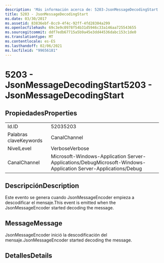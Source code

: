 ```yaml
---
description: 'Más información acerca de: 5203-JsonMessageDecodingStart'
title: 5203 - JsonMessageDecodingStart
ms.date: 03/30/2017
ms.assetid: 83836ebf-8cc9-4f4c-92ff-4fd28304a299
ms.openlocfilehash: 69c3e9c0978f54b31d5946c33a146aa725543655
ms.sourcegitcommit: ddf7edb67715a5b9a45e3dd44536dabc153c1de0
ms.translationtype: MT
ms.contentlocale: es-ES
ms.lasthandoff: 02/06/2021
ms.locfileid: "99656181"
---
```

# <a name="5203---jsonmessagedecodingstart"></a><span data-ttu-id="61e50-103">5203 - JsonMessageDecodingStart</span><span class="sxs-lookup"><span data-stu-id="61e50-103">5203 - JsonMessageDecodingStart</span></span>

## <a name="properties"></a><span data-ttu-id="61e50-104">Propiedades</span><span class="sxs-lookup"><span data-stu-id="61e50-104">Properties</span></span>  
  
|||  
|-|-|  
|<span data-ttu-id="61e50-105">Id.</span><span class="sxs-lookup"><span data-stu-id="61e50-105">ID</span></span>|<span data-ttu-id="61e50-106">5203</span><span class="sxs-lookup"><span data-stu-id="61e50-106">5203</span></span>|  
|<span data-ttu-id="61e50-107">Palabras clave</span><span class="sxs-lookup"><span data-stu-id="61e50-107">Keywords</span></span>|<span data-ttu-id="61e50-108">Canal</span><span class="sxs-lookup"><span data-stu-id="61e50-108">Channel</span></span>|  
|<span data-ttu-id="61e50-109">Nivel</span><span class="sxs-lookup"><span data-stu-id="61e50-109">Level</span></span>|<span data-ttu-id="61e50-110">Verbose</span><span class="sxs-lookup"><span data-stu-id="61e50-110">Verbose</span></span>|  
|<span data-ttu-id="61e50-111">Canal</span><span class="sxs-lookup"><span data-stu-id="61e50-111">Channel</span></span>|<span data-ttu-id="61e50-112">Microsoft-Windows-Application Server-Applications/Debug</span><span class="sxs-lookup"><span data-stu-id="61e50-112">Microsoft-Windows-Application Server-Applications/Debug</span></span>|  
  
## <a name="description"></a><span data-ttu-id="61e50-113">Descripción</span><span class="sxs-lookup"><span data-stu-id="61e50-113">Description</span></span>  

 <span data-ttu-id="61e50-114">Este evento se genera cuando JsonMessageEncoder empieza a descodificar el mensaje.</span><span class="sxs-lookup"><span data-stu-id="61e50-114">This event is emitted when the JsonMessageEncoder started decoding the message.</span></span>  
  
## <a name="message"></a><span data-ttu-id="61e50-115">Message</span><span class="sxs-lookup"><span data-stu-id="61e50-115">Message</span></span>  

 <span data-ttu-id="61e50-116">JsonMessageEncoder inició la descodificación del mensaje.</span><span class="sxs-lookup"><span data-stu-id="61e50-116">JsonMessageEncoder started decoding the message.</span></span>  
  
## <a name="details"></a><span data-ttu-id="61e50-117">Detalles</span><span class="sxs-lookup"><span data-stu-id="61e50-117">Details</span></span>
